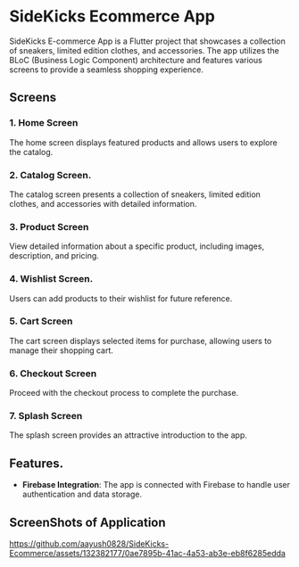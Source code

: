 # SideKicks Ecommerce App
  

SideKicks E-commerce App is a Flutter project that showcases a collection of sneakers, limited edition clothes, and accessories. The app utilizes the BLoC (Business Logic Component) architecture and features various screens to provide a seamless shopping experience.

## Screens
  
### 1. Home Screen
The home screen displays featured products and allows users to explore the catalog.

### 2. Catalog Screen. 
The catalog screen presents a collection of sneakers, limited edition clothes, and accessories with detailed information.

### 3. Product Screen
View detailed information about a specific product, including images, description, and pricing.

### 4. Wishlist Screen. 
Users can add products to their wishlist for future reference.

### 5. Cart Screen
The cart screen displays selected items for purchase, allowing users to manage their shopping cart.

### 6. Checkout Screen
Proceed with the checkout process to complete the purchase.

### 7. Splash Screen
The splash screen provides an attractive introduction to the app.

## Features. 

- **Firebase Integration**: The app is connected with Firebase to handle user authentication and data storage.

## ScreenShots of Application


https://github.com/aayush0828/SideKicks-Ecommerce/assets/132382177/0ae7895b-41ac-4a53-ab3e-eb8f6285edda

     
